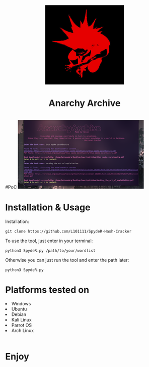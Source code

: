 <div align='center'>
<img src="https://github.com/L01010000/AnarchyArchive/blob/main/logo.png" width="250px" />
 <h1>Anarchy Archive</h1>
 
  <br>
    
</div>
#PoC

<img src="https://github.com/L01010000/AnarchyArchive/blob/main/poc.png" width="400px" />


# Installation & Usage

Installation:
   
    git clone https://github.com/L101111/SpydeR-Hash-Cracker


To use the tool, just enter in your terminal:

    python3 SpydeR.py /path/to/your/wordlist

Otherwise you can just run the tool and enter the path later:
    
    python3 SpydeR.py 
    

</center><h1>Platforms tested on</h1></center>
<li>Windows</li>
<li>Ubuntu</li>
<li>Debian</li>
<li>Kali Linux</li>
<li>Parrot OS</li>
<li>Arch Linux</li>
<br>

# Enjoy


